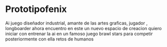 # Prototipofenix
Ai juego
diseñador industrial, amante de las artes graficas, jugador , longboarder ahora encuentro en este un nuevo espacio de creacion quiero iniciar con entrenar la ai en un famoso juego brawl stars para competir posteriormente con ella retos de humanos
